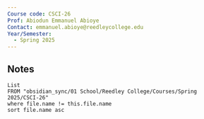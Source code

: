 ```yaml
---
Course code: CSCI-26
Prof: Abiodun Emmanuel Abioye
Contact: emmanuel.abioye@reedleycollege.edu
Year/Semester:
  - Spring 2025
---
```

## Notes

```dataview
List
FROM "obsidian_sync/01 School/Reedley College/Courses/Spring 2025/CSCI-26"
where file.name != this.file.name
sort file.name asc
```